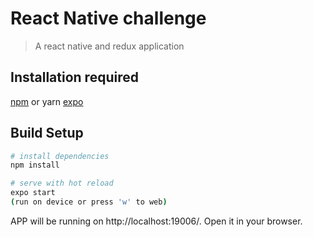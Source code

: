 # React Native challenge

> A react native and redux application

## Installation required 

[npm](https://nodejs.org/en/download/) or yarn
[expo](https://expo.io/learn)

## Build Setup

``` bash
# install dependencies
npm install

# serve with hot reload
expo start
(run on device or press 'w' to web)
```

APP will be running on http://localhost:19006/. Open it in your browser.
